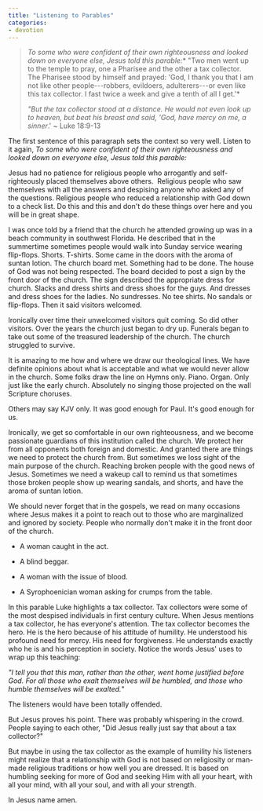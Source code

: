 ```yaml
---
title: "Listening to Parables"
categories:
- devotion
---
```


> *To some who were confident of their own righteousness and looked down on everyone else, Jesus told this parable:** "Two men went up to the temple to pray, one a Pharisee and the other a tax collector. The Pharisee stood by himself and prayed: 'God, I thank you that I am not like other people---robbers, evildoers, adulterers---or even like this tax collector. I fast twice a week and give a tenth of all I get.'*
>
> *"But the tax collector stood at a distance. He would not even look up to heaven, but beat his breast and said, 'God, have mercy on me, a sinner*.'
> ~ Luke 18:9-13

The first sentence of this paragraph sets the context so very well. Listen to it again, *To some who were confident of their own righteousness and looked down on everyone else, Jesus told this parable:*

Jesus had no patience for religious people who arrogantly and self-righteously placed themselves above others.  Religious people who saw themselves with all the answers and despising anyone who asked any of the questions. Religious people who reduced a relationship with God down to a check list. Do this and this and don't do these things over here and you will be in great shape.

I was once told by a friend that the church he attended growing up was in a beach community in southwest Florida. He described that in the summertime sometimes people would walk into Sunday service wearing flip-flops. Shorts. T-shirts. Some came in the doors with the aroma of suntan lotion. The church board met. Something had to be done. The house of God was not being respected. The board decided to post a sign by the front door of the church. The sign described the appropriate dress for church. Slacks and dress shirts and dress shoes for the guys. And dresses and dress shoes for the ladies. No sundresses. No tee shirts. No sandals or flip-flops. Then it said visitors welcomed.

Ironically over time their unwelcomed visitors quit coming. So did other visitors. Over the years the church just began to dry up. Funerals began to take out some of the treasured leadership of the church. The church struggled to survive.

It is amazing to me how and where we draw our theological lines. We have definite opinions about what is acceptable and what we would never allow in the church. Some folks draw the line on Hymns only. Piano. Organ. Only just like the early church. Absolutely no singing those projected on the wall Scripture choruses.

Others may say KJV only. It was good enough for Paul. It's good enough for us.

Ironically, we get so comfortable in our own righteousness, and we become passionate guardians of this institution called the church. We protect her from all opponents both foreign and domestic. And granted there are things we need to protect the church from. But sometimes we loss sight of the main purpose of the church. Reaching broken people with the good news of Jesus. Sometimes we need a wakeup call to remind us that sometimes those broken people show up wearing sandals, and shorts, and have the aroma of suntan lotion.

We should never forget that in the gospels, we read on many occasions where Jesus makes it a point to reach out to those who are marginalized and ignored by society. People who normally don't make it in the front door of the church.

- A woman caught in the act.

- A blind beggar.

- A woman with the issue of blood.

- A Syrophoenician woman asking for crumps from the table.

In this parable Luke highlights a tax collector. Tax collectors were some of the most despised individuals in first century culture. When Jesus mentions a tax collector, he has everyone's attention. The tax collector becomes the hero. He is the hero because of his attitude of humility. He understood his profound need for mercy. His need for forgiveness. He understands exactly who he is and his perception in society. Notice the words Jesus' uses to wrap up this teaching:

*"I tell you that this man, rather than the other, went home justified before God. For all those who exalt themselves will be humbled, and those who humble themselves will be exalted.*"

The listeners would have been totally offended.

But Jesus proves his point. There was probably whispering in the crowd. People saying to each other, "Did Jesus really just say that about a tax collector?"

But maybe in using the tax collector as the example of humility his listeners might realize that a relationship with God is not based on religiosity or man-made religious traditions or how well you are dressed. It is based on humbling seeking for more of God and seeking Him with all your heart, with all your mind, with all your soul, and with all your strength.

In Jesus name amen.